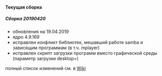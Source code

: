 
#### Текущая сборка
##### Сборка 20190420

* обновления на 19.04.2019
* ядро 4.9.169
* исправлен конфликт библиотек, мешавший работе samba и зависящим программам (в т.ч. mplayer)
* исправлен скрипт загрузки программ вместо графической среды (параметр загрузки desktop=)

полный список изменений см. в [Wiki](https://github.com/magos-linux/magos-linux/wiki/История)
